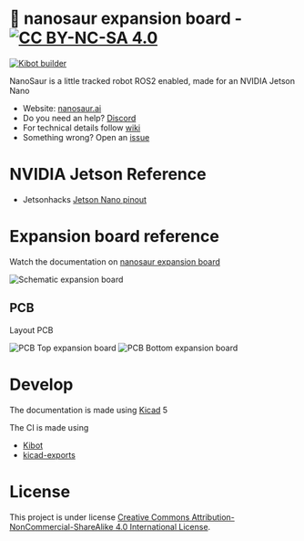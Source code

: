 # :sauropod: nanosaur expansion board - [![CC BY-NC-SA 4.0][cc-by-nc-sa-image]][cc-by-nc-sa]
[![Kibot builder](https://github.com/rnanosaur/nanosaur-exp-board/actions/workflows/kibot.yml/badge.svg)](https://github.com/rnanosaur/nanosaur-exp-board/actions/workflows/kibot.yml)

NanoSaur is a little tracked robot ROS2 enabled, made for an NVIDIA Jetson Nano

* Website: [nanosaur.ai](https://nanosaur.ai)
* Do you need an help? [Discord](https://discord.gg/NSrC52P5mw)
* For technical details follow [wiki](https://github.com/rnanosaur/nanosaur/wiki)
* Something wrong? Open an [issue](https://github.com/rnanosaur/nanosaur/issues)

# NVIDIA Jetson Reference

* Jetsonhacks [Jetson Nano pinout](https://www.jetsonhacks.com/nvidia-jetson-nano-j41-header-pinout/)

# Expansion board reference

Watch the documentation on [nanosaur expansion board](https://nanosaur.ai/expansion-board/)

<img src="https://nanosaur.ai/assets/docs/expansion-board/Expansion board-Schematic.svg" alt="Schematic expansion board">

## PCB

Layout PCB

<img src="https://nanosaur.ai/assets/docs/expansion-board/nanosaur-exp-board-Board_top.svg" alt="PCB Top expansion board">

<img src="https://nanosaur.ai/assets/docs/expansion-board/nanosaur-exp-board-Board_bottom.svg" alt="PCB Bottom expansion board">

# Develop

The documentation is made using [Kicad](https://www.kicad.org/) 5

The CI is made using
* [Kibot](https://github.com/INTI-CMNB/KiBot)
* [kicad-exports](https://github.com/nerdyscout/kicad-exports)

# License

This project is under license [Creative Commons Attribution-NonCommercial-ShareAlike 4.0 International License][cc-by-nc-sa].

[cc-by-nc-sa]: http://creativecommons.org/licenses/by-nc-sa/4.0/
[cc-by-nc-sa-image]: https://licensebuttons.net/l/by-nc-sa/4.0/88x31.png
[cc-by-nc-sa-shield]: https://img.shields.io/badge/License-CC%20BY--NC--SA%204.0-lightgrey.svg